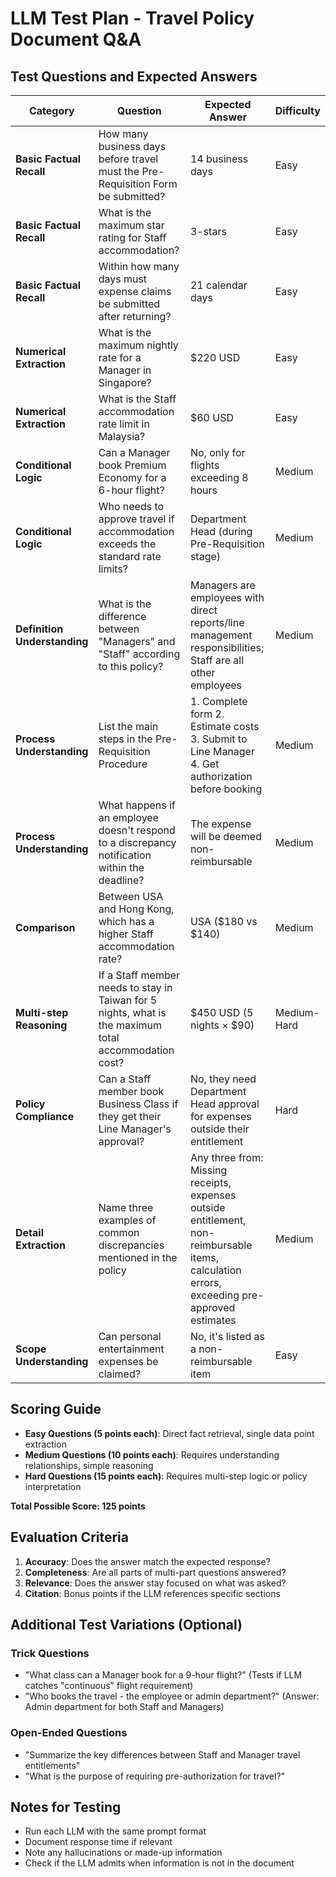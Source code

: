 # LLM Test Plan - Travel Policy Document Q&A

## Test Questions and Expected Answers

| **Category** | **Question** | **Expected Answer** | **Difficulty** |
|-------------|------------|-------------------|---------------|
| **Basic Factual Recall** | How many business days before travel must the Pre-Requisition Form be submitted? | 14 business days | Easy |
| **Basic Factual Recall** | What is the maximum star rating for Staff accommodation? | 3-stars | Easy |
| **Basic Factual Recall** | Within how many days must expense claims be submitted after returning? | 21 calendar days | Easy |
| **Numerical Extraction** | What is the maximum nightly rate for a Manager in Singapore? | $220 USD | Easy |
| **Numerical Extraction** | What is the Staff accommodation rate limit in Malaysia? | $60 USD | Easy |
| **Conditional Logic** | Can a Manager book Premium Economy for a 6-hour flight? | No, only for flights exceeding 8 hours | Medium |
| **Conditional Logic** | Who needs to approve travel if accommodation exceeds the standard rate limits? | Department Head (during Pre-Requisition stage) | Medium |
| **Definition Understanding** | What is the difference between "Managers" and "Staff" according to this policy? | Managers are employees with direct reports/line management responsibilities; Staff are all other employees | Medium |
| **Process Understanding** | List the main steps in the Pre-Requisition Procedure | 1. Complete form 2. Estimate costs 3. Submit to Line Manager 4. Get authorization before booking | Medium |
| **Process Understanding** | What happens if an employee doesn't respond to a discrepancy notification within the deadline? | The expense will be deemed non-reimbursable | Medium |
| **Comparison** | Between USA and Hong Kong, which has a higher Staff accommodation rate? | USA ($180 vs $140) | Medium |
| **Multi-step Reasoning** | If a Staff member needs to stay in Taiwan for 5 nights, what is the maximum total accommodation cost? | $450 USD (5 nights × $90) | Medium-Hard |
| **Policy Compliance** | Can a Staff member book Business Class if they get their Line Manager's approval? | No, they need Department Head approval for expenses outside their entitlement | Hard |
| **Detail Extraction** | Name three examples of common discrepancies mentioned in the policy | Any three from: Missing receipts, expenses outside entitlement, non-reimbursable items, calculation errors, exceeding pre-approved estimates | Medium |
| **Scope Understanding** | Can personal entertainment expenses be claimed? | No, it's listed as a non-reimbursable item | Easy |

## Scoring Guide

- **Easy Questions (5 points each)**: Direct fact retrieval, single data point extraction
- **Medium Questions (10 points each)**: Requires understanding relationships, simple reasoning
- **Hard Questions (15 points each)**: Requires multi-step logic or policy interpretation

**Total Possible Score: 125 points**

## Evaluation Criteria

1. **Accuracy**: Does the answer match the expected response?
2. **Completeness**: Are all parts of multi-part questions answered?
3. **Relevance**: Does the answer stay focused on what was asked?
4. **Citation**: Bonus points if the LLM references specific sections

## Additional Test Variations (Optional)

### Trick Questions
- "What class can a Manager book for a 9-hour flight?" (Tests if LLM catches "continuous" flight requirement)
- "Who books the travel - the employee or admin department?" (Answer: Admin department for both Staff and Managers)

### Open-Ended Questions
- "Summarize the key differences between Staff and Manager travel entitlements"
- "What is the purpose of requiring pre-authorization for travel?"

## Notes for Testing
- Run each LLM with the same prompt format
- Document response time if relevant
- Note any hallucinations or made-up information
- Check if the LLM admits when information is not in the document